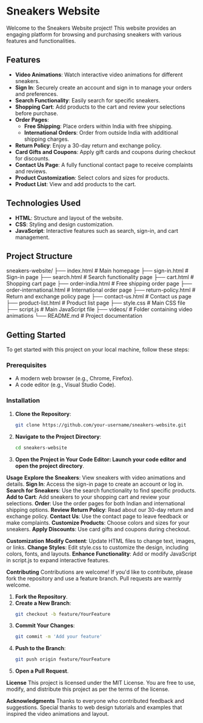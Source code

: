 
# Sneakers Website

Welcome to the Sneakers Website project! This website provides an engaging platform for browsing and purchasing sneakers with various features and functionalities.

## Features

- **Video Animations**: Watch interactive video animations for different sneakers.
- **Sign In**: Securely create an account and sign in to manage your orders and preferences.
- **Search Functionality**: Easily search for specific sneakers.
- **Shopping Cart**: Add products to the cart and review your selections before purchase.
- **Order Pages**: 
  - **Free Shipping**: Place orders within India with free shipping.
  - **International Orders**: Order from outside India with additional shipping charges.
- **Return Policy**: Enjoy a 30-day return and exchange policy.
- **Card Gifts and Coupons**: Apply gift cards and coupons during checkout for discounts.
- **Contact Us Page**: A fully functional contact page to receive complaints and reviews.
- **Product Customization**: Select colors and sizes for products.
- **Product List**: View and add products to the cart.

## Technologies Used

- **HTML**: Structure and layout of the website.
- **CSS**: Styling and design customization.
- **JavaScript**: Interactive features such as search, sign-in, and cart management.

## Project Structure
sneakers-website/ ├── index.html # Main homepage ├── sign-in.html # Sign-in page ├── search.html # Search functionality page ├── cart.html # Shopping cart page ├── order-india.html # Free shipping order page ├── order-international.html # International order page ├── return-policy.html # Return and exchange policy page ├── contact-us.html # Contact us page ├── product-list.html # Product list page ├── style.css # Main CSS file ├── script.js # Main JavaScript file ├── videos/ # Folder containing video animations └── README.md # Project documentation


## Getting Started

To get started with this project on your local machine, follow these steps:

### Prerequisites

- A modern web browser (e.g., Chrome, Firefox).
- A code editor (e.g., Visual Studio Code).

### Installation

1. **Clone the Repository**:
   ```bash
   git clone https://github.com/your-username/sneakers-website.git
2. **Navigate to the Project Directory**:
   ```bash
   cd sneakers-website
   
3. **Open the Project in Your Code Editor: Launch your code editor and open the project directory**.


__Usage__
**Explore the Sneakers**: View sneakers with video animations and details.
**Sign In**: Access the sign-in page to create an account or log in.
**Search for Sneakers**: Use the search functionality to find specific products.
**Add to Cart**: Add sneakers to your shopping cart and review your selections.
**Order**: Use the order pages for both Indian and international shipping options.
**Review Return Policy**: Read about our 30-day return and exchange policy.
**Contact Us**: Use the contact page to leave feedback or make complaints.
**Customize Products**: Choose colors and sizes for your sneakers.
**Apply Discounts**: Use card gifts and coupons during checkout.


__Customization__
**Modify Content**: Update HTML files to change text, images, or links.
**Change Styles**: Edit style.css to customize the design, including colors, fonts, and layouts.
**Enhance Functionality**: Add or modify JavaScript in script.js to expand interactive features.


__Contributing__
Contributions are welcome! If you'd like to contribute, please fork the repository and use a feature branch. Pull requests are warmly welcome.
1. **Fork the Repository**.
2. **Create a New Branch**:
   ```bash
   git checkout -b feature/YourFeature
3. **Commit Your Changes**:
   ```bash
   git commit -m 'Add your feature'
4. **Push to the Branch**:
   ```bash
   git push origin feature/YourFeature
5. **Open a Pull Request**.
   
__License__
This project is licensed under the MIT License. You are free to use, modify, and distribute this project as per the terms of the license.

__Acknowledgments__
Thanks to everyone who contributed feedback and suggestions. Special thanks to web design tutorials and examples that inspired the video animations and layout.

